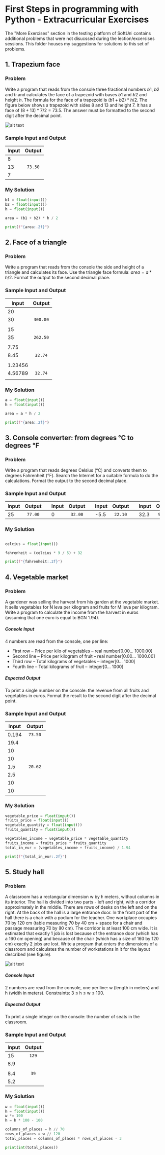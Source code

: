 # First Steps in programming with Python - Extracurricular Exercises
The "More Exercises" section in the testing platform of SoftUni contains additional problems that were not disucssed during the lection/excersises sessions. This folder houses my suggestions for solutions to this set of problems.

## 1. Trapezium face
### Problem
Write a program that reads from the console three fractional numbers $b1$, $b2$ and $h$ and calculates the face of a trapezoid with bases $b1$ and $b2$ and height $h$. The formula for the face of a trapezoid is $(b1 + b2) * h / 2$.
The figure below shows a trapezoid with sides 8 and 13 and height 7. It has a face of $(8 + 13) * 7 / 2 = 73.5$.
The answer must be formatted to the second digit after the decimal point.

![alt text](https://csharp-book.softuni.bg/assets/chapter-2-images/05.Trapezoid-area-01.png "Trapezium")

### Sample Input and Output
| Input  | Output    |
| ------ |:---------:|
|   8    |           |
|   13   | `73.50`   |
|   7    |           |

### My Solution
```python
b1 = float(input())
b2 = float(input())
h = float(input())

area = (b1 + b2) * h / 2

print(f"{area:.2f}")
```
## 2. Face of a triangle
### Problem
Write a program that reads from the console the side and height of a triangle and calculates its face. Use the triangle face formula: $area = a * h / 2$. Format the output to the second decimal place.

### Sample Input and Output
| Input  | Output    |
| ------ |:---------:|
|   20   |           |
|   30   |  `300.00` |
|        |           |
|   15   |           |
|   35   |  `262.50` |
|        |           |
|  7.75  |           |
|  8.45  |  `32.74`  |
|        |           |
| 1.23456|           |
| 4.56789|  `32.74`  |
|        |           |

### My Solution
```python
a = float(input())
h = float(input())

area = a * h / 2

print(f"{area:.2f}")
```

## 3. Console converter: from degrees °C to degrees °F
### Problem
Write a program that reads degrees Celsius (°C) and converts them to degrees Fahrenheit (°F). Search the Internet for a suitable formula to do the calculations. Format the output to the second decimal place.

### Sample Input and Output
| Input  | Output    |    | Input  | Output    |    | Input  | Output    |    | Input  | Output    |
| ------ |:---------:| -- | ------ |:---------:| -- | ------ |:---------:| -- | ------ |:---------:|
|   25   |  `77.00`  |    |   0    |  `32.00`  |    |   -5.5 |  `22.10`  |    |   32.3 |  `90.14`  |

### My Solution
```Python

celcius = float(input())

fahrenheit = (celcius * 9 / 5) + 32

print(f"{fahrenheit:.2f}")
```
## 4. Vegetable market
### Problem
A gardener was selling the harvest from his garden at the vegetable market. It sells vegetables for N leva per kilogram and fruits for M leva per kilogram. Write a program to calculate the income from the harvest in euros (assuming that one euro is equal to BGN 1.94).
##### Console Input
4 numbers are read from the console, one per line:
* First row – Price per kilo of vegetables – real number[0.00… 1000.00]
* Second line – Price per kilogram of fruit – real number[0.00… 1000.00]
* Third row – Total kilograms of vegetables – integer[0… 1000]
* Fourth line – Total kilograms of fruit – integer[0… 1000]
##### Expected Output
To print a single number on the console: the revenue from all fruits and vegetables in euros.
Format the result to the second digit after the decimal point.

### Sample Input and Output
| Input  | Output    |
| ------ |:---------:|
| 0.194  |  `73.50`  |
|  19.4  |           |
|   10   |           |
|   10   |           |
|  1.5   |  `20.62`  |
|  2.5   |           |
|   10   |           |
|   10   |           |

### My Solution
```python
vegetable_price = float(input())
fruits_price = float(input())
vegetable_quantity = float(input())
fruits_quantity = float(input())

vegetables_income = vegetable_price * vegetable_quantity
fruits_income = fruits_price * fruits_quantity
total_in_eur = (vegetables_income + fruits_income) / 1.94

print(f"{total_in_eur:.2f}")
```
## 5. Study hall
### Problem
A classroom has a rectangular dimension w by h meters, without columns in its interior. The hall is divided into two parts - left and right, with a corridor approximately in the middle. There are rows of desks on the left and on the right. At the back of the hall is a large entrance door. In the front part of the hall there is a chair with a podium for the teacher. One workplace occupies 70 by 120 cm (table measuring 70 by 40 cm + space for a chair and passage measuring 70 by 80 cm). The corridor is at least 100 cm wide. It is estimated that exactly 1 job is lost because of the entrance door (which has a 160 cm opening) and because of the chair (which has a size of 160 by 120 cm) exactly 2 jobs are lost. Write a program that enters the dimensions of a classroom and calculates the number of workstations in it for the layout described (see figure).

![alt text](https://csharp-book.softuni.bg/assets/chapter-2-2-images/01.Training-lab-01.png "Study hall")

##### Console Input
2 numbers are read from the console, one per line: w (length in meters) and h (width in meters).
Constraints: 3 ≤ h ≤ w ≤ 100.
##### Expected Output
To print a single integer on the console: the number of seats in the classroom.

### Sample Input and Output
| Input  | Output    |
| ------ |:---------:|
|   15   |   `129`   |
|   8.9  |           |
|        |           |
|   8.4  |   `39`    |
|   5.2  |           |

### My Solution
```python
w = float(input())
h = float(input())
w *= 100
h = h * 100 - 100

columns_of_places = h // 70
rows_of_places = w // 120
total_places = columns_of_places * rows_of_places - 3

print(int(total_places))
```
